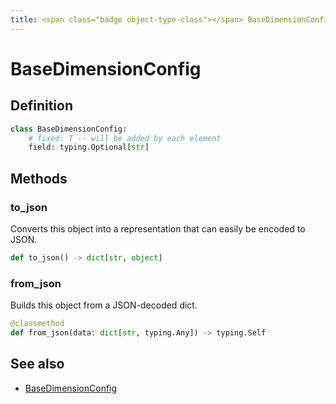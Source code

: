 ```yaml
---
title: <span class="badge object-type-class"></span> BaseDimensionConfig
---
```

# <span class="badge object-type-class"></span> BaseDimensionConfig

## Definition

```python
class BaseDimensionConfig:
    # fixed: T -- will be added by each element
    field: typing.Optional[str]
```
## Methods

### <span class="badge object-method"></span> to_json

Converts this object into a representation that can easily be encoded to JSON.

```python
def to_json() -> dict[str, object]
```

### <span class="badge object-method"></span> from_json

Builds this object from a JSON-decoded dict.

```python
@classmethod
def from_json(data: dict[str, typing.Any]) -> typing.Self
```

## See also

 * <span class="badge builder"></span> [BaseDimensionConfig](./builder-BaseDimensionConfig.md)
